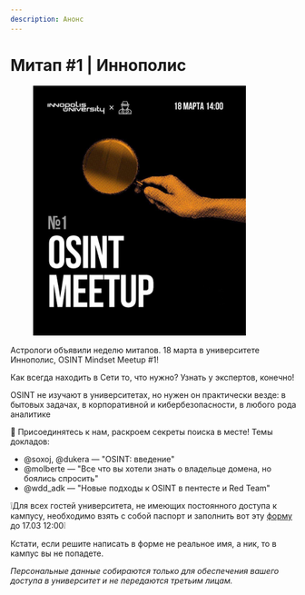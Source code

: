 ```yaml
---
description: Анонс
---
```


# Митап #1 | Иннополис

<figure><img src="../../.gitbook/assets/telegram-cloud-photo-size-2-5210860920480318332-y.jpg" alt="" width="375"><figcaption></figcaption></figure>

Астрологи объявили неделю митапов. 18 марта в университете Иннополис, OSINT Mindset Meetup #1!

Как всегда находить в Сети то, что нужно? Узнать у экспертов, конечно!

OSINT не изучают в университетах, но нужен он практически везде: в бытовых задачах, в корпоративной и кибербезопасности, в любого рода аналитике

🔎 Присоединятесь к нам, раскроем секреты поиска в месте! Темы докладов:&#x20;

* @soxoj, @dukera — "OSINT: введение"&#x20;
* @molberte — "Все что вы хотели знать о владельце домена, но боялись спросить"
* @wdd\_adk — "Новые подходы к OSINT в пентесте и Red Team"&#x20;

❕Для всех гостей университета, не имеющих постоянного доступа к кампусу, необходимо взять с собой паспорт и заполнить вот эту [форму](https://forms.gle/4fxvP8GGHUdXUpLbA) до 17.03 12:00❕

Кстати, если решите написать в форме не реальное имя, а ник, то в кампус вы не попадете.&#x20;

_Персональные данные собираются только для обеспечения вашего доступа в университет и не передаются третьим лицам._
